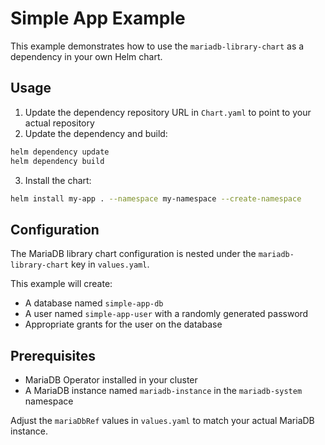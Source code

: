 # Simple App Example

This example demonstrates how to use the `mariadb-library-chart` as a dependency in your own Helm chart.

## Usage

1. Update the dependency repository URL in `Chart.yaml` to point to your actual repository
2. Update the dependency and build:

```bash
helm dependency update
helm dependency build
```

3. Install the chart:

```bash
helm install my-app . --namespace my-namespace --create-namespace
```

## Configuration

The MariaDB library chart configuration is nested under the `mariadb-library-chart` key in `values.yaml`.

This example will create:
- A database named `simple-app-db`
- A user named `simple-app-user` with a randomly generated password
- Appropriate grants for the user on the database

## Prerequisites

- MariaDB Operator installed in your cluster
- A MariaDB instance named `mariadb-instance` in the `mariadb-system` namespace

Adjust the `mariaDbRef` values in `values.yaml` to match your actual MariaDB instance.
